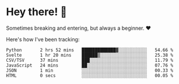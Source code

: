# Hey there! 👋
Sometimes breaking and entering, but always a beginner. ❤️

Here's how I've been tracking:
<!--START_SECTION:waka-->

```text
Python       2 hrs 52 mins   █████████████▓░░░░░░░░░░░   54.66 %
Svelte       1 hr 20 mins    ██████▒░░░░░░░░░░░░░░░░░░   25.38 %
CSV/TSV      37 mins         ███░░░░░░░░░░░░░░░░░░░░░░   11.79 %
JavaScript   24 mins         ██░░░░░░░░░░░░░░░░░░░░░░░   07.76 %
JSON         1 min           ░░░░░░░░░░░░░░░░░░░░░░░░░   00.33 %
HTML         0 secs          ░░░░░░░░░░░░░░░░░░░░░░░░░   00.05 %
```

<!--END_SECTION:waka-->
